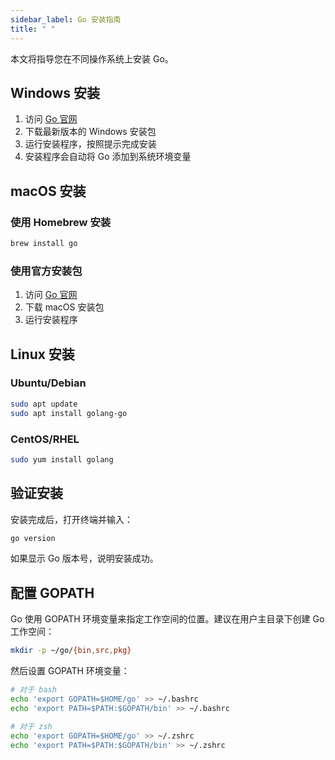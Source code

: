 ```yaml
---
sidebar_label: Go 安装指南
title: " "
---
```


本文将指导您在不同操作系统上安装 Go。

## Windows 安装

1. 访问 [Go 官网](https://golang.org/dl/)
2. 下载最新版本的 Windows 安装包
3. 运行安装程序，按照提示完成安装
4. 安装程序会自动将 Go 添加到系统环境变量

## macOS 安装

### 使用 Homebrew 安装

```bash
brew install go
```

### 使用官方安装包

1. 访问 [Go 官网](https://golang.org/dl/)
2. 下载 macOS 安装包
3. 运行安装程序

## Linux 安装

### Ubuntu/Debian
```bash
sudo apt update
sudo apt install golang-go
```

### CentOS/RHEL
```bash
sudo yum install golang
```

## 验证安装

安装完成后，打开终端并输入：

```bash
go version
```

如果显示 Go 版本号，说明安装成功。

## 配置 GOPATH

Go 使用 GOPATH 环境变量来指定工作空间的位置。建议在用户主目录下创建 Go 工作空间：

```bash
mkdir -p ~/go/{bin,src,pkg}
```

然后设置 GOPATH 环境变量：

```bash
# 对于 bash
echo 'export GOPATH=$HOME/go' >> ~/.bashrc
echo 'export PATH=$PATH:$GOPATH/bin' >> ~/.bashrc

# 对于 zsh
echo 'export GOPATH=$HOME/go' >> ~/.zshrc
echo 'export PATH=$PATH:$GOPATH/bin' >> ~/.zshrc
``` 